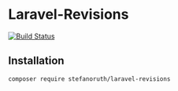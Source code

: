 # Laravel-Revisions
[![Build Status](https://travis-ci.org/stefanoruth/Laravel-Revisions.svg?branch=master)](https://travis-ci.org/stefanoruth/Laravel-Revisions)

## Installation

```sh
composer require stefanoruth/laravel-revisions
```
